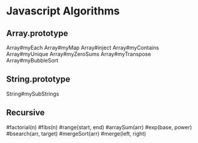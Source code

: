 Javascript Algorithms
=====================

Array.prototype
---------------
Array#myEach
Array#myMap
Array#inject
Array#myContains
Array#myUnique
Array#myZeroSums
Array#myTranspose
Array#myBubbleSort

String.prototype
----------------
String#mySubStrings

Recursive
----------
#factorial(n)
#fibs(n)
#range(start, end)
#arraySum(arr)
#exp(base, power)
#bsearch(arr, target)
#mergeSort(arr)
#merge(left, right)
